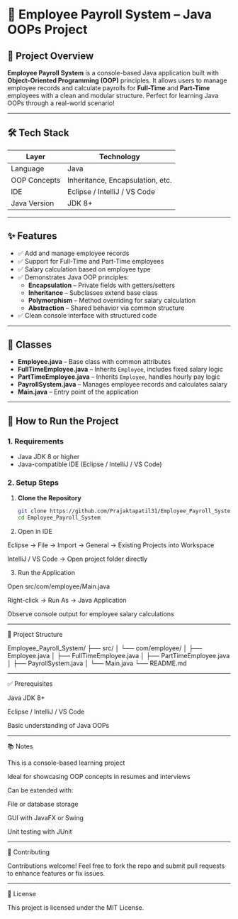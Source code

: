 # 💼 Employee Payroll System – Java OOPs Project

## 📌 Project Overview

**Employee Payroll System** is a console-based Java application built with **Object-Oriented Programming (OOP)** principles. It allows users to manage employee records and calculate payrolls for **Full-Time** and **Part-Time** employees with a clean and modular structure. Perfect for learning Java OOPs through a real-world scenario!

---

## 🛠️ Tech Stack

| Layer           | Technology                         |
|------------------|-------------------------------------|
| Language         | Java                                |
| OOP Concepts     | Inheritance, Encapsulation, etc.    |
| IDE              | Eclipse / IntelliJ / VS Code        |
| Java Version     | JDK 8+                              |

---

## ✨ Features

- ✅ Add and manage employee records  
- ✅ Support for Full-Time and Part-Time employees  
- ✅ Salary calculation based on employee type  
- ✅ Demonstrates Java OOP principles:  
  - **Encapsulation** – Private fields with getters/setters  
  - **Inheritance** – Subclasses extend base class  
  - **Polymorphism** – Method overriding for salary calculation  
  - **Abstraction** – Shared behavior via common structure  
- ✅ Clean console interface with structured code

---

## 📂 Classes

- **Employee.java** – Base class with common attributes  
- **FullTimeEmployee.java** – Inherits `Employee`, includes fixed salary logic  
- **PartTimeEmployee.java** – Inherits `Employee`, handles hourly pay logic  
- **PayrollSystem.java** – Manages employee records and calculates salary  
- **Main.java** – Entry point of the application

---

## 🚀 How to Run the Project

### 1. Requirements

- Java JDK 8 or higher  
- Java-compatible IDE (Eclipse / IntelliJ / VS Code)

### 2. Setup Steps

1. **Clone the Repository**
   ```bash
   git clone https://github.com/Prajaktapatil31/Employee_Payroll_System.git
   cd Employee_Payroll_System

2. Open in IDE

Eclipse → File → Import → General → Existing Projects into Workspace

IntelliJ / VS Code → Open project folder directly



3. Run the Application

Open src/com/employee/Main.java

Right-click → Run As → Java Application

Observe console output for employee salary calculations





---

📁 Project Structure

Employee_Payroll_System/
├── src/
│   └── com/employee/
│       ├── Employee.java
│       ├── FullTimeEmployee.java
│       ├── PartTimeEmployee.java
│       ├── PayrollSystem.java
│       └── Main.java
└── README.md


---

✅ Prerequisites

Java JDK 8+

Eclipse / IntelliJ / VS Code

Basic understanding of Java OOPs



---

📚 Notes

This is a console-based learning project

Ideal for showcasing OOP concepts in resumes and interviews

Can be extended with:

File or database storage

GUI with JavaFX or Swing

Unit testing with JUnit




---

🤝 Contributing

Contributions welcome!
Feel free to fork the repo and submit pull requests to enhance features or fix issues.


---

📃 License

This project is licensed under the MIT License.


